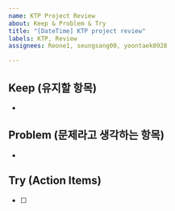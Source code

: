 ```yaml
---
name: KTP Project Review
about: Keep & Problem & Try
title: "[DateTime] KTP project review"
labels: KTP, Review
assignees: Reone1, seungsang00, yoontaek0928

---
```


## Keep (유지할 항목)
- 

## Problem (문제라고 생각하는 항목)
- 

## Try (Action Items)
- [ ]
